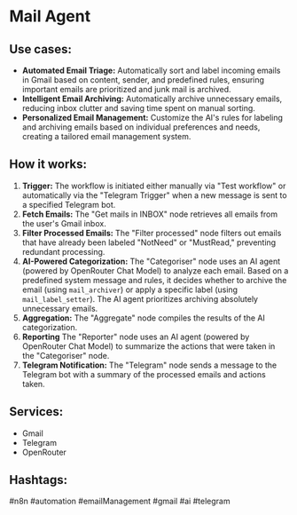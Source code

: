 # Mail Agent

## Use cases:

- **Automated Email Triage:** Automatically sort and label incoming emails in Gmail based on content, sender, and predefined rules, ensuring important emails are prioritized and junk mail is archived.
- **Intelligent Email Archiving:** Automatically archive unnecessary emails, reducing inbox clutter and saving time spent on manual sorting.
- **Personalized Email Management:** Customize the AI's rules for labeling and archiving emails based on individual preferences and needs, creating a tailored email management system.

## How it works:

1.  **Trigger:** The workflow is initiated either manually via "Test workflow" or automatically via the "Telegram Trigger" when a new message is sent to a specified Telegram bot.
2.  **Fetch Emails:** The "Get mails in INBOX" node retrieves all emails from the user's Gmail inbox.
3.  **Filter Processed Emails:** The "Filter processed" node filters out emails that have already been labeled "NotNeed" or "MustRead," preventing redundant processing.
4.  **AI-Powered Categorization:** The "Categoriser" node uses an AI agent (powered by OpenRouter Chat Model) to analyze each email.  Based on a predefined system message and rules, it decides whether to archive the email (using `mail_archiver`) or apply a specific label (using `mail_label_setter`). The AI agent prioritizes archiving absolutely unnecessary emails.
5.  **Aggregation:** The "Aggregate" node compiles the results of the AI categorization.
6.  **Reporting** The "Reporter" node uses an AI agent (powered by OpenRouter Chat Model) to summarize the actions that were taken in the "Categoriser" node.
7.  **Telegram Notification:** The "Telegram" node sends a message to the Telegram bot with a summary of the processed emails and actions taken.

## Services:

-   Gmail
-   Telegram
-   OpenRouter

## Hashtags:

#n8n #automation #emailManagement #gmail #ai #telegram
